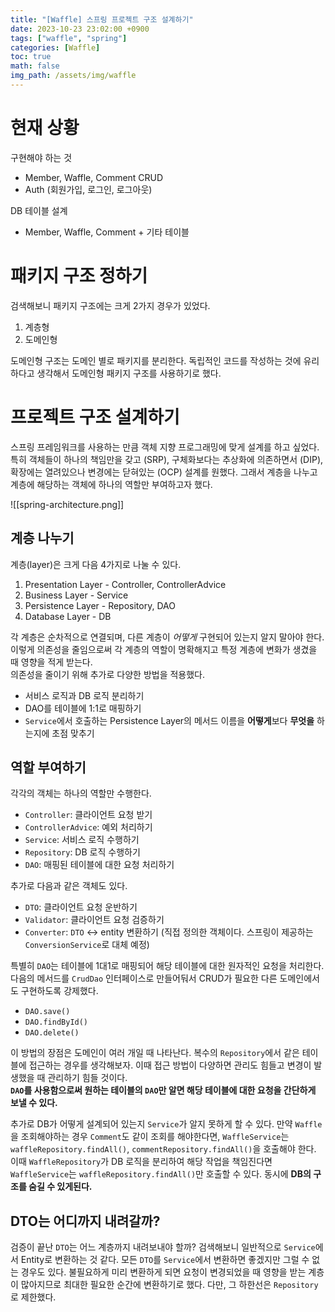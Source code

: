 ```yaml
---
title: "[Waffle] 스프링 프로젝트 구조 설계하기"
date: 2023-10-23 23:02:00 +0900
tags: ["waffle", "spring"]
categories: [Waffle]
toc: true
math: false
img_path: /assets/img/waffle
---
```


# 현재  상황

구현해야 하는 것
- Member, Waffle, Comment CRUD
- Auth (회원가입, 로그인, 로그아웃)

DB 테이블 설계
- Member, Waffle, Comment + 기타 테이블

# 패키지 구조 정하기

검색해보니 패키지 구조에는 크게 2가지 경우가 있었다.

1. 계층형
2. 도메인형

도메인형 구조는 도메인 별로 패키지를 분리한다. 독립적인 코드를 작성하는 것에 유리하다고 생각해서 도메인형 패키지 구조를 사용하기로 했다.

# 프로젝트 구조 설계하기

스프링 프레임워크를 사용하는 만큼 객체 지향 프로그래밍에 맞게 설계를 하고 싶었다. 특히 객체들이 하나의 책임만을 갖고 (SRP), 구체화보다는 추상화에 의존하면서 (DIP), 확장에는 열려있으나 변경에는 닫혀있는 (OCP) 설계를 원했다. 그래서 계층을 나누고 계층에 해당하는 객체에 하나의 역할만 부여하고자 했다.

![[spring-architecture.png]]

## 계층 나누기

계층(layer)은 크게 다음 4가지로 나눌 수 있다.

1. Presentation Layer - Controller, ControllerAdvice
2. Business Layer - Service
3. Persistence Layer - Repository, DAO
4. Database Layer - DB

각 계층은 순차적으로 연결되며, 다른 계층이 *어떻게* 구현되어 있는지 알지 말아야 한다. 이렇게 의존성을 줄임으로써 각 계층의 역할이 명확해지고 특정 계층에 변화가 생겼을 때 영향을 적게 받는다.  
의존성을 줄이기 위해 추가로 다양한 방법을 적용했다.

- 서비스 로직과 DB 로직 분리하기
- DAO를 테이블에 1:1로 매핑하기
- `Service`에서 호출하는 Persistence Layer의 메서드 이름을 **어떻게**보다 **무엇을** 하는지에 초점 맞추기

## 역할 부여하기

각각의 객체는 하나의 역할만 수행한다.
- `Controller`: 클라이언트 요청 받기
- `ControllerAdvice`: 예외 처리하기
- `Service`: 서비스 로직 수행하기
- `Repository`: DB 로직 수행하기
- `DAO`: 매핑된 테이블에 대한 요청 처리하기

추가로 다음과 같은 객체도 있다.
- `DTO`: 클라이언트 요청 운반하기
- `Validator`: 클라이언트 요청 검증하기
- `Converter`: `DTO` <-> entity 변환하기 (직접 정의한 객체이다. 스프링이 제공하는 `ConversionService`로 대체 예정)

특별히 `DAO`는 테이블에 1대1로 매핑되어 해당 테이블에 대한 원자적인 요청을 처리한다. 다음의 메서드를 `CrudDao` 인터페이스로 만들어둬서 CRUD가 필요한 다른 도메인에서도 구현하도록 강제했다.
- `DAO.save()`
- `DAO.findById()`
- `DAO.delete()`

이 방법의 장점은 도메인이 여러 개일 때 나타난다. 복수의 `Repository`에서 같은 테이블에 접근하는 경우를 생각해보자. 이때 접근 방법이 다양하면 관리도 힘들고 변경이 발생했을 때 관리하기 힘들 것이다.  
**`DAO`를 사용함으로써 원하는 테이블의 `DAO`만 알면 해당 테이블에 대한 요청을 간단하게 보낼 수 있다.**

추가로 DB가 어떻게 설계되어 있는지 `Service`가 알지 못하게 할 수 있다. 만약 `Waffle`을 조회해야하는 경우 `Comment`도 같이 조회를 해야한다면, `WaffleService`는 `waffleRepository.findAll()`, `commentRepository.findAll()`을 호출해야 한다. 이때 `WaffleRepository`가 DB 로직을 분리하여 해당 작업을 책임진다면 `WaffleService`는 `waffleRepository.findAll()`만 호출할 수 있다. 동시에 **DB의 구조를 숨길 수 있게된다.**

## DTO는 어디까지 내려갈까?

검증이 끝난 `DTO`는 어느 계층까지 내려보내야 할까? 검색해보니 일반적으로 `Service`에서 Entity로 변환하는 것 같다. 모든 `DTO`를 `Service`에서 변환하면 좋겠지만 그럴 수 없는 경우도 있다. 불필요하게 미리 변환하게 되면 요청이 변경되었을 때 영향을 받는 계층이 많아지므로 최대한 필요한 순간에 변환하기로 했다. 다만, 그 하한선은 `Repository`로 제한했다.